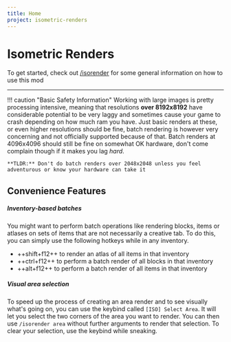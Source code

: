 ```yaml
---
title: Home
project: isometric-renders
---
```

# Isometric Renders
To get started, check out [/isorender](slash_isorender.md) for some general information on how to use this mod

***

!!! caution "Basic Safety Information"
    Working with large images is pretty processing intensive, meaning that resolutions **over 8192x8192** have considerable potential to be very laggy and sometimes cause your game to crash depending on how much ram you have. Just basic renders at these, or even higher resolutions should be fine, batch rendering is however very concerning and not officially supported because of that. Batch renders at 4096x4096 should still be fine on somewhat OK hardware, don't come complain though if it makes you lag *hard*.

    **TLDR:** Don't do batch renders over 2048x2048 unless you feel adventurous or know your hardware can take it

## Convenience Features
##### Inventory-based batches
You might want to perform batch operations like rendering blocks, items or atlases on sets of items that are not necessarily a creative tab. To do this, you can simply use the following hotkeys while in any inventory.

 - ++shift+f12++ to render an atlas of all items in that inventory
 - ++ctrl+f12++ to perform a batch render of all blocks in that inventory
 - ++alt+f12++ to perform a batch render of all items in that inventory

##### Visual area selection
To speed up the process of creating an area render and to see visually what's going on, you can use the keybind called `[ISO] Select Area`. It will let you select the two corners of the area you want to render. You can then use `/isorender area` without further arguments to render that selection. To clear your selection, use the keybind while sneaking.
